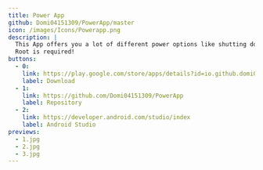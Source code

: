 ```yaml
---
title: Power App
github: Domi04151309/PowerApp/master
icon: /images/Icons/Powerapp.png
description: |
  This App offers you a lot of different power options like shutting down, rebooting, soft rebooting, rebooting into recovery, rebooting into the bootloader, restarting System UI and turning off your screen.<br><br>
  Root is required!
buttons:
  - 0:
    link: https://play.google.com/store/apps/details?id=io.github.domi04151309.powerapp
    label: Download
  - 1:
    link: https://github.com/Domi04151309/PowerApp
    label: Repository
  - 2:
    link: https://developer.android.com/studio/index
    label: Android Studio
previews:
  - 1.jpg
  - 2.jpg
  - 3.jpg
---
```

